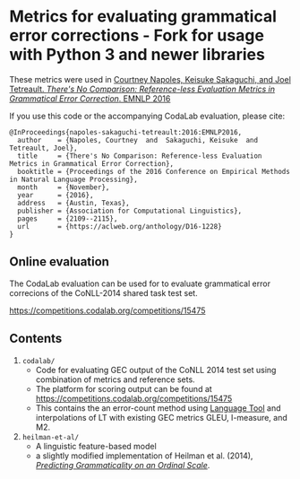 # Metrics for evaluating grammatical error corrections - Fork for usage with Python 3 and newer libraries

These metrics were used in
[Courtney Napoles, Keisuke Sakaguchi, and Joel Tetreault. _There's No Comparison: Reference-less Evaluation Metrics in Grammatical Error Correction_. EMNLP 2016](https://www.aclweb.org/anthology/D/D16/D16-1228.pdf)

If you use this code or the accompanying CodaLab evaluation, please cite:
```
@InProceedings{napoles-sakaguchi-tetreault:2016:EMNLP2016,
  author    = {Napoles, Courtney  and  Sakaguchi, Keisuke  and  Tetreault, Joel},
  title     = {There's No Comparison: Reference-less Evaluation Metrics in Grammatical Error Correction},
  booktitle = {Proceedings of the 2016 Conference on Empirical Methods in Natural Language Processing},
  month     = {November},
  year      = {2016},
  address   = {Austin, Texas},
  publisher = {Association for Computational Linguistics},
  pages     = {2109--2115},
  url       = {https://aclweb.org/anthology/D16-1228}
}
```
## Online evaluation

The CodaLab evaluation can be used for to evaluate grammatical error correcions of the CoNLL-2014 shared task test set.

https://competitions.codalab.org/competitions/15475

## Contents

1. `codalab/`
   - Code for evaluating GEC output of the CoNLL 2014 test set using combination of metrics and reference sets.
   - The platform for scoring output can be found at https://competitions.codalab.org/competitions/15475
   - This contains the an error-count method using [Language Tool](https://languagetool.org/) and interpolations of LT with existing GEC metrics GLEU, I-measure, and M2.
2. `heilman-et-al/`
   -  A linguistic feature-based model
   - a slightly modified implementation of Heilman et al. (2014), [*Predicting Grammaticality on an Ordinal Scale*](http://www.aclweb.org/anthology/P14-2029).
